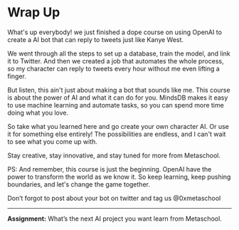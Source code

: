 # Wrap Up

What's up everybody! we just finished a dope course on using OpenAI to create a AI bot that can reply to tweets just like Kanye West.

We went through all the steps to set up a database, train the model, and link it to Twitter. And then we created a job that automates the whole process, so my character can reply to tweets every hour without me even lifting a finger.

But listen, this ain't just about making a bot that sounds like me. This course is about the power of AI and what it can do for you. MindsDB makes it easy to use machine learning and automate tasks, so you can spend more time doing what you love.

So take what you learned here and go create your own character AI. Or use it for something else entirely! The possibilities are endless, and I can't wait to see what you come up with.

Stay creative, stay innovative, and stay tuned for more from Metaschool.

PS: And remember, this course is just the beginning. OpenAI have the power to transform the world as we know it. So keep learning, keep pushing boundaries, and let's change the game together. 

Don’t forgot to post about your bot on twitter and tag us @0xmetaschool

---
**Assignment:** What’s the next AI project you want learn from Metaschool.